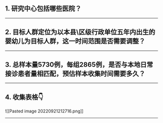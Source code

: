## 1. 研究中心包括哪些医院？


_______________________________________________________


## 2. 目标人群定位为以本县\区级行政单位五年内出生的婴幼儿为目标人群，这一时间范围是否需要调整？


___________________________________________________


## 3. 总样本量5730例，每组2865例，是否与本地日常接诊患者量相匹配，预估样本收集时间需要多久？



______________________________________________

## 4. 收集表格👇

![[Pasted image 20220921212716.png]]

__________________________

